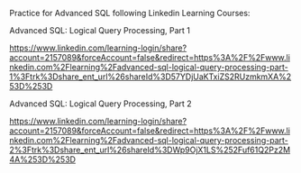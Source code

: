 Practice for Advanced SQL following Linkedin Learning Courses:

Advanced SQL: Logical Query Processing, Part 1

https://www.linkedin.com/learning-login/share?account=2157089&forceAccount=false&redirect=https%3A%2F%2Fwww.linkedin.com%2Flearning%2Fadvanced-sql-logical-query-processing-part-1%3Ftrk%3Dshare_ent_url%26shareId%3D57YDjUaKTxiZS2RUzmkmXA%253D%253D

Advanced SQL: Logical Query Processing, Part 2

https://www.linkedin.com/learning-login/share?account=2157089&forceAccount=false&redirect=https%3A%2F%2Fwww.linkedin.com%2Flearning%2Fadvanced-sql-logical-query-processing-part-2%3Ftrk%3Dshare_ent_url%26shareId%3DWp9OjX1LS%252Fuf61Q2Pz2M4A%253D%253D

